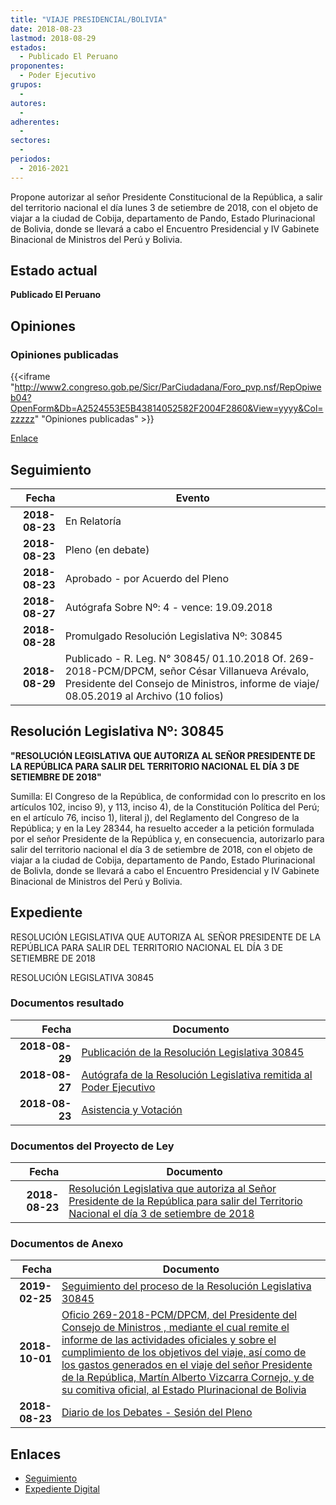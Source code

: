 ```yaml
---
title: "VIAJE PRESIDENCIAL/BOLIVIA"
date: 2018-08-23
lastmod: 2018-08-29
estados: 
  - Publicado El Peruano
proponentes: 
  - Poder Ejecutivo
grupos: 
  - 
autores: 
  - 
adherentes: 
  - 
sectores: 
  - 
periodos: 
  - 2016-2021
---
```


Propone autorizar al señor Presidente Constitucional de la República, a salir del territorio nacional el día lunes 3 de setiembre de 2018, con el objeto de viajar a la ciudad de Cobija, departamento de Pando, Estado Plurinacional de Bolivia, donde se llevará a cabo el Encuentro Presidencial y IV Gabinete Binacional de Ministros del Perú y Bolivia.


## Estado actual

**Publicado El Peruano**

## Opiniones

### Opiniones publicadas

{{<iframe "http://www2.congreso.gob.pe/Sicr/ParCiudadana/Foro_pvp.nsf/RepOpiweb04?OpenForm&Db=A2524553E5B43814052582F2004F2860&View=yyyy&Col=zzzzz" "Opiniones publicadas" >}}

[Enlace](http://www2.congreso.gob.pe/Sicr/ParCiudadana/Foro_pvp.nsf/RepOpiweb04?OpenForm&Db=A2524553E5B43814052582F2004F2860&View=yyyy&Col=zzzzz)

## Seguimiento

| Fecha | Evento |
|------:|--------|
| **2018-08-23** | En Relatoría|
| **2018-08-23** | Pleno (en debate)|
| **2018-08-23** | Aprobado - por Acuerdo del Pleno|
| **2018-08-27** | Autógrafa Sobre Nº: 4 - vence: 19.09.2018|
| **2018-08-28** | Promulgado Resolución Legislativa Nº: 30845|
| **2018-08-29** | Publicado - R. Leg. N° 30845/ 01.10.2018 Of. 269-2018-PCM/DPCM, señor César Villanueva Arévalo, Presidente del Consejo de Ministros, informe de viaje/ 08.05.2019 al Archivo (10 folios)|

## Resolución Legislativa Nº: 30845

**"RESOLUCIÓN LEGISLATIVA QUE AUTORIZA AL SEÑOR PRESIDENTE DE LA REPÚBLICA PARA SALIR DEL TERRITORIO NACIONAL EL DÍA 3 DE SETIEMBRE DE 2018"**

Sumilla: El Congreso de la República, de conformidad con lo prescrito en los artículos 102, inciso 9), y 113, inciso 4), de la Constitución Política del Perú; en el artículo 76, inciso 1), literal j), del Reglamento del Congreso de la República; y en la Ley 28344, ha resuelto acceder a la petición formulada por el señor Presidente de la República y, en consecuencia, autorizarlo para salir del territorio nacional el día 3 de setiembre de 2018, con el objeto de viajar a la ciudad de Cobija, departamento de Pando, Estado Plurinacional de BolivIa, donde se llevará a cabo el Encuentro Presidencial y IV Gabinete Binacional de Ministros del Perú y Bolivia.


## Expediente

RESOLUCIÓN LEGISLATIVA QUE AUTORIZA AL SEÑOR PRESIDENTE DE LA REPÚBLICA PARA SALIR DEL TERRITORIO NACIONAL EL DÍA 3 DE SETIEMBRE DE 2018

RESOLUCIÓN LEGISLATIVA 30845


### Documentos resultado

| Fecha | Documento |
|------:|--------|
| **2018-08-29** | [Publicación de la Resolución Legislativa 30845](http://www.leyes.congreso.gob.pe/Documentos/2016_2021/ADLP/Normas_Legales/30845-RLG.pdf) |
| **2018-08-27** | [Autógrafa de la Resolución Legislativa remitida al Poder Ejecutivo](http://www.leyes.congreso.gob.pe/Documentos/2016_2021/ADLP/Texto_Aprobado/AU0324620180827.pdf) |
| **2018-08-23** | [Asistencia y Votación](http://www.leyes.congreso.gob.pe/Documentos/2016_2021/Asistencia_y_Votacion/Proyectos_de_Ley/AV0324620180823..pdf) |

### Documentos del Proyecto de Ley

| Fecha | Documento |
|------:|--------|
| **2018-08-23** | [Resolución Legislativa que autoriza al Señor Presidente de la República para salir del Territorio Nacional el día 3 de setiembre de 2018](http://www.leyes.congreso.gob.pe/Documentos/2016_2021/Proyectos_de_Ley_y_de_Resoluciones_Legislativas/PL0324620180823..pdf) |

### Documentos de Anexo

| Fecha | Documento |
|------:|--------|
| **2019-02-25** | [Seguimiento del proceso de la Resolución Legislativa 30845](http://www.leyes.congreso.gob.pe/Documentos/2016_2021/Seguimiento_de_Proyectos_de_Ley/03246PL20190225.pdf) |
| **2018-10-01** | [Oficio 269-2018-PCM/DPCM, del Presidente del Consejo de Ministros , mediante el cual remite el informe de las actividades oficiales y sobre el cumplimiento de los objetivos del viaje, así como de los gastos generados en el viaje del señor Presidente de la República, Martín Alberto Vizcarra Cornejo, y de su comitiva oficial, al Estado Plurinacional de Bolivia](http://www.leyes.congreso.gob.pe/Documentos/2016_2021/Oficios/Poder_Ejecutivo/OFICIO-269-2018-PCM-DPCM.PDF) |
| **2018-08-23** | [Diario de los Debates - Sesión del Pleno](http://www2.congreso.gob.pe/Sicr/DiarioDebates/Publicad.nsf/SesionesPleno/05256D6E0073DFE9052582F3005E30B1/$FILE/PLO-2018-5.pdf) |

## Enlaces 

- [Seguimiento](http://www2.congreso.gob.pe/Sicr/TraDocEstProc/CLProLey2016.nsf/f7fff46988ca05b1052578e100829cc7/0cae7dfe7f0d38d7052582f2004d8306?OpenDocument)
- [Expediente Digital](http://www2.congreso.gob.pe/Sicr/TraDocEstProc/CLProLey2016.nsf/f7fff46988ca05b1052578e100829cc7/0cae7dfe7f0d38d7052582f2004d8306?OpenDocument&Click=05257FB7005EB655.eb71d0cf91d8294e05256cdf006b5706/$Body/0.1C6C)
